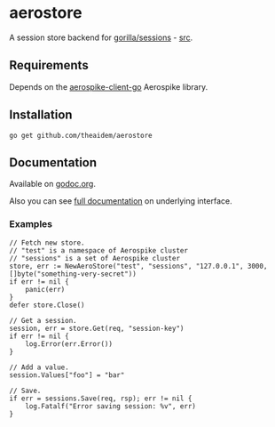 aerostore
=========

A session store backend for [gorilla/sessions](http://www.gorillatoolkit.org/pkg/sessions) - [src](https://github.com/gorilla/sessions).

## Requirements

Depends on the [aerospike-client-go](https://github.com/aerospike/aerospike-client-go) Aerospike library.

## Installation

	go get github.com/theaidem/aerostore

## Documentation

Available on [godoc.org](http://godoc.org/github.com/theaidem/aerostore).

Also you can see [full documentation](http://www.gorillatoolkit.org/pkg/sessions) on underlying interface.

### Examples

	// Fetch new store.
	// "test" is a namespace of Aerospike cluster
	// "sessions" is a set of Aerospike cluster
	store, err := NewAeroStore("test", "sessions", "127.0.0.1", 3000, []byte("something-very-secret"))
	if err != nil {
		panic(err)
	}
	defer store.Close()

	// Get a session.
	session, err = store.Get(req, "session-key")
	if err != nil {
		log.Error(err.Error())
	}

	// Add a value.
	session.Values["foo"] = "bar"

	// Save.
	if err = sessions.Save(req, rsp); err != nil {
		log.Fatalf("Error saving session: %v", err)
	}

